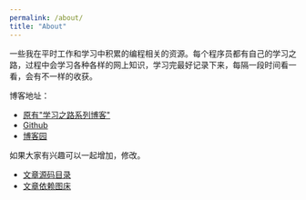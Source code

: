 ```yaml
---
permalink: /about/
title: "About"
---
```


一些我在平时工作和学习中积累的编程相关的资源。每个程序员都有自己的学习之路，过程中会学习各种各样的网上知识，学习完最好记录下来，每隔一段时间看一看，会有不一样的收获。

博客地址：

* [原有"学习之路系列博客"](https://jiangxincode.github.io/cnblogs/categories/#the-way-of-learning)
* [Github](https://jiangxincode.github.io/cnblogs/)
* [博客园](https://www.cnblogs.com/jiangxinnju)

如果大家有兴趣可以一起增加，修改。

* [文章源码目录](https://github.com/jiangxincode/cnblogs/tree/master/_posts)
* [文章依赖图床](https://github.com/jiangxincode/PicGo)
